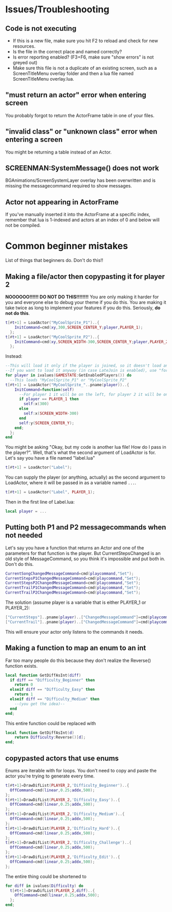 # Issues/Troubleshooting
## Code is not executing
- If this is a new file, make sure you hit F2 to reload and check for new resources.
- Is the file in the correct place and named correctly?
- Is error reporting enabled? (F3+F6, make sure "show errors" is not greyed out)
- Make sure this file is not a duplicate of an existing screen, such as a ScreenTitleMenu overlay folder and then a lua file named ScreenTitleMenu overlay.lua.

## "must return an actor" error when entering screen
You probably forgot to return the ActorFrame table in one of your files.

## "invalid class" or "unknown class" error when entering a screen
You might be returning a table instead of an Actor.

## SCREENMAN:SystemMessage() does not work
BGAnimations/ScreenSystemLayer overlay has been overwritten and is missing the messagecommand required to show messages.

## Actor not appearing in ActorFrame
If you've manually inserted it into the ActorFrame at a specific index, remember that lua is 1-indexed and actors at an index of 0 and below will not be compiled.

# Common beginner mistakes
List of things that beginners do. Don't do this!!
## Making a file/actor then copypasting it for player 2
**NOOOOOO!!!!!! DO NOT DO THIS!!!!!!!!** You are only making it harder for you and everyone else to debug your theme if you do this. You are making it take twice as long to implement your features if you do this. Seriously, **do not do this**.
```lua
t[#t+1] = LoadActor("MyCoolSprite_P1")..{
    InitCommand=cmd(xy,300,SCREEN_CENTER_Y;player,PLAYER_1);
  };
t[#t+1] = LoadActor("MyCoolSprite_P2")..{
    InitCommand=cmd(xy,SCREEN_WIDTH-300,SCREEN_CENTER_Y;player,PLAYER_2);
  };
```
Instead:
```lua
--This will load it only if the player is joined, so it doesn't load an unnecessary sprite and then make it invisible.
--If you want to load it anyway (in case LateJoin is enabled), use "for player in ivalues(PlayerNumber)"
for player in ivalues(GAMESTATE:GetEnabledPlayers()) do
  --This loads "MyCoolSprite_P1" or "MyCoolSprite_P2"
t[#t+1] = LoadActor("MyCoolSprite_"..pname(player))..{
    InitCommand=function(self)
      --For player 1 it will be on the left, for player 2 it will be on the right
      if player == PLAYER_1 then
        self:x(300)
      else
        self:x(SCREEN_WIDTH-300)
      end
      self:y(SCREEN_CENTER_Y);
    end;
  };
end
```
You might be asking "Okay, but my code is another lua file! How do I pass in the player?". Well, that's what the second argument of LoadActor is for.
Let's say you have a file named "label.lua"
```lua
t[#t+1] = LoadActor("Label");
```
You can supply the player (or anything, actually) as the second argument to LoadActor, where it will be passed in as a variable named `...`.
```lua
t[#t+1] = LoadActor("Label", PLAYER_1);
```
Then in the first line of Label.lua:
```lua
local player = ...
```

## Putting both P1 and P2 messagecommands when not needed
Let's say you have a function that returns an Actor and one of the parameters for that function is the player. But CurrentStepsChanged is an old style of MessageCommand, so you think it's impossible and put both in. Don't do this.
```lua
CurrentSongChangedMessageCommand=cmd(playcommand,"Set");
CurrentStepsP1ChangedMessageCommand=cmd(playcommand,"Set");
CurrentStepsP2ChangedMessageCommand=cmd(playcommand,"Set");
CurrentTrailP1ChangedMessageCommand=cmd(playcommand,"Set");
CurrentTrailP2ChangedMessageCommand=cmd(playcommand,"Set");
```
The solution (assume player is a variable that is either PLAYER_1 or PLAYER_2):
```lua
["CurrentSteps"]..pname(player)..["ChangedMessageCommand"]=cmd(playcommand,"Set");
["CurrentTrail"]..pname(player)..["ChangedMessageCommand"]=cmd(playcommand,"Set");
```
This will ensure your actor only listens to the commands it needs.

## Making a function to map an enum to an int
Far too many people do this because they don't realize the Reverse() function exists.
```lua
local function GetDiffAsInt(diff)
  if diff == "Difficulty_Beginner" then
    return 0
  elseif diff == "Difficulty_Easy" then
    return 1
  elseif diff == "Difficulty_Medium" then
    --(you get the idea)--
  end
end;
```
This entire function could be replaced with
```lua
local function GetDiffAsInt(d)
    return Difficulty:Reverse()[d];
end;
```
## copypasted actors that use enums
Enums are iterable with for loops. You don't need to copy and paste the actor you're trying to generate every time.
```lua
t[#t+1]=DrawDifList(PLAYER_2,'Difficulty_Beginner')..{
  OffCommand=cmd(linear,0.25;addx,500);
};
t[#t+1]=DrawDifList(PLAYER_2,'Difficulty_Easy')..{
  OffCommand=cmd(linear,0.25;addx,500);
};
t[#t+1]=DrawDifList(PLAYER_2,'Difficulty_Medium')..{
  OffCommand=cmd(linear,0.25;addx,500);
};
t[#t+1]=DrawDifList(PLAYER_2,'Difficulty_Hard')..{
  OffCommand=cmd(linear,0.25;addx,500);
};
t[#t+1]=DrawDifList(PLAYER_2,'Difficulty_Challenge')..{
  OffCommand=cmd(linear,0.25;addx,500);
};
t[#t+1]=DrawDifList(PLAYER_2,'Difficulty_Edit')..{
  OffCommand=cmd(linear,0.25;addx,500);
};
```
The entire thing could be shortened to
```lua
for diff in ivalues(Difficulty) do
  t[#t+1]=DrawDifList(PLAYER_2,diff)..{
    OffCommand=cmd(linear,0.25;addx,500);
  };
end;
```